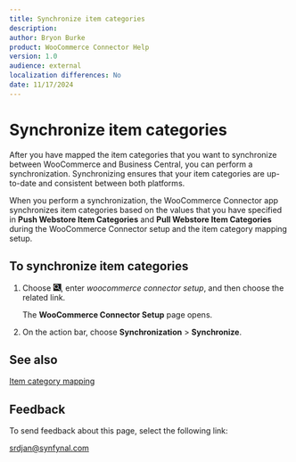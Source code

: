 ```yaml
---
title: Synchronize item categories
description: 
author: Bryon Burke
product: WooCommerce Connector Help
version: 1.0
audience: external
localization differences: No
date: 11/17/2024
---
```


<!-- markdownlint-disable MD006 MD007 MD009 MD024 MD025 MD033 -->
<!--// cspell:ignore  markdownlint allowfullscreen keyframes webstore -->

# Synchronize item categories

After you have mapped the item categories that you want to synchronize between WooCommerce and Business Central, you can perform a synchronization. Synchronizing ensures that your item categories are up-to-date and consistent between both platforms. 

When you perform a synchronization, the WooCommerce Connector app synchronizes item categories based on the values that you have specified in <b>Push Webstore Item Categories</b> and <b>Pull Webstore Item Categories</b> during the WooCommerce Connector setup and the item category mapping setup.

## To synchronize item categories

1. Choose ![Lightbulb that opens the Tell Me feature.](media/ui-search/search_small.png "Tell me what you want to do"), enter <i>woocommerce connector setup</i>, and then choose the related link.

   The <b>WooCommerce Connector Setup</b> page opens.

1. On the action bar, choose <b>Synchronization</b> > <b>Synchronize</b>.

## See also

[Item category mapping](item-category-mapping.md)

## Feedback

To send feedback about this page, select the following link:

[srdjan@synfynal.com](mailto:srdjan@synfynal.com?subject=Documentation%20Feedback%20Product%20Docs:%20synchronize-item-categories)
